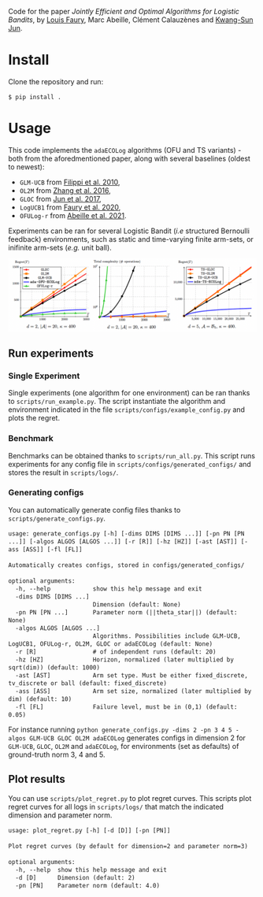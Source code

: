 Code for the paper _Jointly Efficient and Optimal Algorithms for Logistic Bandits_, by [Louis Faury](https://www.louisfaury.com), Marc Abeille, Clément Calauzènes and [Kwang-Sun Jun](https://kwangsungjun.github.io).

# Install
Clone the repository and run:
```shell
$ pip install .
```

# Usage

This code implements the `adaECOLog` algorithms (OFU and TS variants) - both from the aforedmentioned paper, along with several baselines (oldest to newest):

- `GLM-UCB` from [Filippi et al. 2010](https://papers.nips.cc/paper/2010/file/c2626d850c80ea07e7511bbae4c76f4b-Paper.pdf),
- `OL2M` from [Zhang et al. 2016](http://proceedings.mlr.press/v48/zhangb16.pdf),
- `GLOC` from [Jun et al. 2017](https://proceedings.neurips.cc/paper/2017/file/28dd2c7955ce926456240b2ff0100bde-Paper.pdf),
- `LogUCB1` from [Faury et al. 2020](http://proceedings.mlr.press/v119/faury20a/faury20a.pdf),
- `OFULog-r` from [Abeille et al. 2021](http://proceedings.mlr.press/v130/abeille21a/abeille21a.pdf).


Experiments can be ran for several Logistic Bandit (_i.e_ structured Bernoulli feedback) environments, such as static and time-varying finite arm-sets, or inifinite arm-sets (_e.g._ unit ball).

![regret_fig](./regret_fig.png)


## Run experiments

### Single Experiment 
Single experiments (one algorithm for one environment) can be ran thanks to `scripts/run_example.py`. The script instantiate the algorithm and environment indicated in the file `scripts/configs/example_config.py` and plots the regret.

### Benchmark
Benchmarks can be obtained thanks to `scripts/run_all.py`. This script runs experiments for any config file in `scripts/configs/generated_configs/` and stores the result in `scripts/logs/`. 

### Generating configs 
You can automatically generate config files thanks to `scripts/generate_configs.py`. 

```
usage: generate_configs.py [-h] [-dims DIMS [DIMS ...]] [-pn PN [PN ...]] [-algos ALGOS [ALGOS ...]] [-r [R]] [-hz [HZ]] [-ast [AST]] [-ass [ASS]] [-fl [FL]]

Automatically creates configs, stored in configs/generated_configs/

optional arguments:
  -h, --help            show this help message and exit
  -dims DIMS [DIMS ...]
                        Dimension (default: None)
  -pn PN [PN ...]       Parameter norm (||theta_star||) (default: None)
  -algos ALGOS [ALGOS ...]
                        Algorithms. Possibilities include GLM-UCB, LogUCB1, OFULog-r, OL2M, GLOC or adaECOLog (default: None)
  -r [R]                # of independent runs (default: 20)
  -hz [HZ]              Horizon, normalized (later multiplied by sqrt(dim)) (default: 1000)
  -ast [AST]            Arm set type. Must be either fixed_discrete, tv_discrete or ball (default: fixed_discrete)
  -ass [ASS]            Arm set size, normalized (later multiplied by dim) (default: 10)
  -fl [FL]              Failure level, must be in (0,1) (default: 0.05)
```

For instance running `python generate_configs.py -dims 2 -pn 3 4 5 -algos GLM-UCB GLOC OL2M adaECOLog` generates configs in dimension 2 for `GLM-UCB`, `GLOC`, `OL2M` and `adaECOLog`, for environments (set as defaults) of ground-truth norm 3, 4 and 5.


## Plot results
You can use `scripts/plot_regret.py` to plot regret curves. This scripts plot regret curves for all logs in `scripts/logs/` that match the indicated dimension and parameter norm. 

```
usage: plot_regret.py [-h] [-d [D]] [-pn [PN]]

Plot regret curves (by default for dimension=2 and parameter norm=3)

optional arguments:
  -h, --help  show this help message and exit
  -d [D]      Dimension (default: 2)
  -pn [PN]    Parameter norm (default: 4.0)
```



